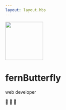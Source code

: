 ```yaml
---
layout: layout.hbs
---
```


<div class="md-col-12 mb2">
  <div class="center p2">
    <img src="/images/profile.jpg" width="120" height="120" class="mb2 circle" />
    <h1 class="h2 mt0">fernButterfly</h1>
    <p class="mb0">web developer</p>
    <p class="mb0">🦋 🌺 🌼</p>
  </div>
</div>
